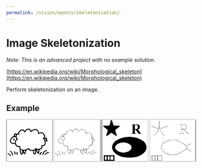 ```yaml
---
permalink: /vision/opencv/skeletonization/
---
```


# Image Skeletonization

*Note: This is an advanced project with no example solution.*

[https://en.wikipedia.org/wiki/Morphological_skeleton](https://en.wikipedia.org/wiki/Morphological_skeleton)

Perform skeletonization on an image.

## Example

![image](https://raw.githubusercontent.com/MissouriMRR/docs/main/subteams/vision/opencv/advanced_projects/images/skeletonization/skeletonization.png)

